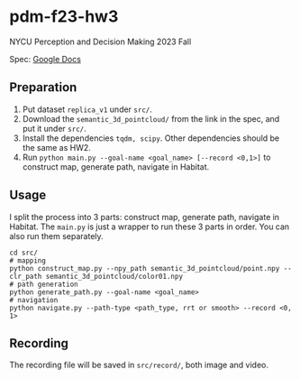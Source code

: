 # pdm-f23-hw3
NYCU Perception and Decision Making 2023 Fall

Spec: [Google Docs](https://docs.google.com/document/d/10vEbFE372HeNocKmyQws_-5Dff27dhH60boNyF-QqMk/edit?usp=sharing)

## Preparation

1. Put dataset `replica_v1` under `src/`.
2. Download the `semantic_3d_pointcloud/` from the link in the spec, and put it under `src/`.
3. Install the dependencies `tqdm, scipy`. Other dependencies should be the same as HW2.
4. Run `python main.py --goal-name <goal_name> [--record <0,1>]` to construct map, generate path, navigate in Habitat.

## Usage

I split the process into 3 parts: construct map, generate path, navigate in Habitat. The `main.py` is just a wrapper to run these 3 parts in order.  You can also run them separately.

```shell
cd src/
# mapping
python construct_map.py --npy_path semantic_3d_pointcloud/point.npy --clr_path semantic_3d_pointcloud/color01.npy
# path generation
python generate_path.py --goal-name <goal_name>
# navigation
python navigate.py --path-type <path_type, rrt or smooth> --record <0, 1>
```

## Recording

The recording file will be saved in `src/record/`, both image and video.
